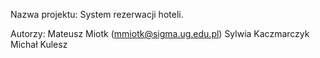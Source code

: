 Nazwa projektu: System rezerwacji hoteli.

Autorzy:
Mateusz Miotk (mmiotk@sigma.ug.edu.pl)
Sylwia Kaczmarczyk
Michał Kulesz
